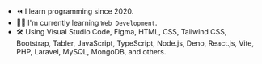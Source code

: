 - :rewind: I learn programming since 2020.
- :technologist: I'm currently learning `Web Development`.
- 🛠️ Using Visual Studio Code, Figma, HTML, CSS, Tailwind CSS, Bootstrap, Tabler, JavaScript, TypeScript, Node.js, Deno, React.js, Vite, PHP, Laravel, MySQL, MongoDB, and others.
